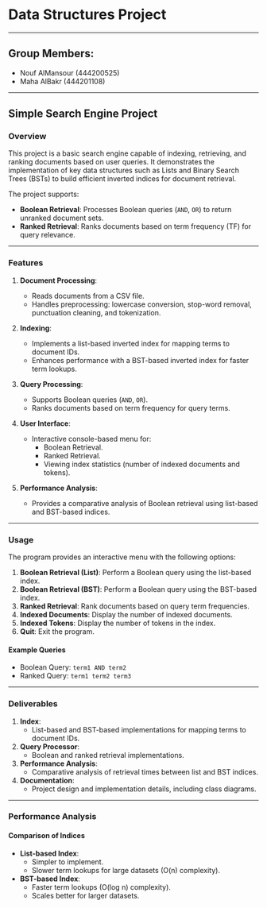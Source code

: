 # Data Structures Project
 ---
 ## Group Members:
 - Nouf AlMansour (444200525)
 - Maha AlBakr (444201108)

---

## Simple Search Engine Project

### Overview
This project is a basic search engine capable of indexing, retrieving, and ranking documents based on user queries. It demonstrates the implementation of key data structures such as Lists and Binary Search Trees (BSTs) to build efficient inverted indices for document retrieval.

The project supports:
- **Boolean Retrieval**: Processes Boolean queries (`AND`, `OR`) to return unranked document sets.
- **Ranked Retrieval**: Ranks documents based on term frequency (TF) for query relevance.

---

### Features
1. **Document Processing**:
   - Reads documents from a CSV file.
   - Handles preprocessing: lowercase conversion, stop-word removal, punctuation cleaning, and tokenization.
   
2. **Indexing**:
   - Implements a list-based inverted index for mapping terms to document IDs.
   - Enhances performance with a BST-based inverted index for faster term lookups.

3. **Query Processing**:
   - Supports Boolean queries (`AND`, `OR`).
   - Ranks documents based on term frequency for query terms.

4. **User Interface**:
   - Interactive console-based menu for:
     - Boolean Retrieval.
     - Ranked Retrieval.
     - Viewing index statistics (number of indexed documents and tokens).

5. **Performance Analysis**:
   - Provides a comparative analysis of Boolean retrieval using list-based and BST-based indices.

---

### Usage
The program provides an interactive menu with the following options:

1. **Boolean Retrieval (List)**: Perform a Boolean query using the list-based index.
2. **Boolean Retrieval (BST)**: Perform a Boolean query using the BST-based index.
3. **Ranked Retrieval**: Rank documents based on query term frequencies.
4. **Indexed Documents**: Display the number of indexed documents.
5. **Indexed Tokens**: Display the number of tokens in the index.
6. **Quit**: Exit the program.

#### Example Queries
- Boolean Query: `term1 AND term2`
- Ranked Query: `term1 term2 term3`

---

### Deliverables
1. **Index**:
   - List-based and BST-based implementations for mapping terms to document IDs.
2. **Query Processor**:
   - Boolean and ranked retrieval implementations.
3. **Performance Analysis**:
   - Comparative analysis of retrieval times between list and BST indices.
4. **Documentation**:
   - Project design and implementation details, including class diagrams.

---

### Performance Analysis
#### Comparison of Indices
- **List-based Index**:
  - Simpler to implement.
  - Slower term lookups for large datasets (O(n) complexity).
- **BST-based Index**:
  - Faster term lookups (O(log n) complexity).
  - Scales better for larger datasets.


